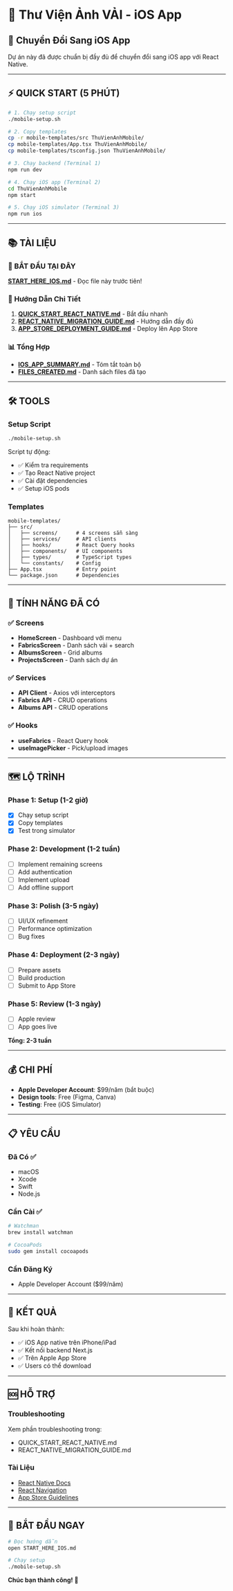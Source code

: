 # 📱 Thư Viện Ảnh VẢI - iOS App

## 🎯 Chuyển Đổi Sang iOS App

Dự án này đã được chuẩn bị đầy đủ để chuyển đổi sang iOS app với React Native.

---

## ⚡ QUICK START (5 PHÚT)

```bash
# 1. Chạy setup script
./mobile-setup.sh

# 2. Copy templates
cp -r mobile-templates/src ThuVienAnhMobile/
cp mobile-templates/App.tsx ThuVienAnhMobile/
cp mobile-templates/tsconfig.json ThuVienAnhMobile/

# 3. Chạy backend (Terminal 1)
npm run dev

# 4. Chạy iOS app (Terminal 2)
cd ThuVienAnhMobile
npm start

# 5. Chạy iOS simulator (Terminal 3)
npm run ios
```

---

## 📚 TÀI LIỆU

### 🌟 BẮT ĐẦU TẠI ĐÂY
**[START_HERE_IOS.md](START_HERE_IOS.md)** - Đọc file này trước tiên!

### 📖 Hướng Dẫn Chi Tiết
1. **[QUICK_START_REACT_NATIVE.md](QUICK_START_REACT_NATIVE.md)** - Bắt đầu nhanh
2. **[REACT_NATIVE_MIGRATION_GUIDE.md](REACT_NATIVE_MIGRATION_GUIDE.md)** - Hướng dẫn đầy đủ
3. **[APP_STORE_DEPLOYMENT_GUIDE.md](APP_STORE_DEPLOYMENT_GUIDE.md)** - Deploy lên App Store

### 📊 Tổng Hợp
- **[IOS_APP_SUMMARY.md](IOS_APP_SUMMARY.md)** - Tóm tắt toàn bộ
- **[FILES_CREATED.md](FILES_CREATED.md)** - Danh sách files đã tạo

---

## 🛠️ TOOLS

### Setup Script
```bash
./mobile-setup.sh
```
Script tự động:
- ✅ Kiểm tra requirements
- ✅ Tạo React Native project
- ✅ Cài đặt dependencies
- ✅ Setup iOS pods

### Templates
```
mobile-templates/
├── src/
│   ├── screens/      # 4 screens sẵn sàng
│   ├── services/     # API clients
│   ├── hooks/        # React Query hooks
│   ├── components/   # UI components
│   ├── types/        # TypeScript types
│   └── constants/    # Config
├── App.tsx           # Entry point
└── package.json      # Dependencies
```

---

## 📱 TÍNH NĂNG ĐÃ CÓ

### ✅ Screens
- **HomeScreen** - Dashboard với menu
- **FabricsScreen** - Danh sách vải + search
- **AlbumsScreen** - Grid albums
- **ProjectsScreen** - Danh sách dự án

### ✅ Services
- **API Client** - Axios với interceptors
- **Fabrics API** - CRUD operations
- **Albums API** - CRUD operations

### ✅ Hooks
- **useFabrics** - React Query hook
- **useImagePicker** - Pick/upload images

---

## 🗺️ LỘ TRÌNH

### Phase 1: Setup (1-2 giờ)
- [x] Chạy setup script
- [x] Copy templates
- [x] Test trong simulator

### Phase 2: Development (1-2 tuần)
- [ ] Implement remaining screens
- [ ] Add authentication
- [ ] Implement upload
- [ ] Add offline support

### Phase 3: Polish (3-5 ngày)
- [ ] UI/UX refinement
- [ ] Performance optimization
- [ ] Bug fixes

### Phase 4: Deployment (2-3 ngày)
- [ ] Prepare assets
- [ ] Build production
- [ ] Submit to App Store

### Phase 5: Review (1-3 ngày)
- [ ] Apple review
- [ ] App goes live

**Tổng: 2-3 tuần**

---

## 💰 CHI PHÍ

- **Apple Developer Account**: $99/năm (bắt buộc)
- **Design tools**: Free (Figma, Canva)
- **Testing**: Free (iOS Simulator)

---

## 📋 YÊU CẦU

### Đã Có ✅
- macOS
- Xcode
- Swift
- Node.js

### Cần Cài ✅
```bash
# Watchman
brew install watchman

# CocoaPods
sudo gem install cocoapods
```

### Cần Đăng Ký
- Apple Developer Account ($99/năm)

---

## 🎯 KẾT QUẢ

Sau khi hoàn thành:
- ✅ iOS App native trên iPhone/iPad
- ✅ Kết nối backend Next.js
- ✅ Trên Apple App Store
- ✅ Users có thể download

---

## 🆘 HỖ TRỢ

### Troubleshooting
Xem phần troubleshooting trong:
- QUICK_START_REACT_NATIVE.md
- REACT_NATIVE_MIGRATION_GUIDE.md

### Tài Liệu
- [React Native Docs](https://reactnative.dev)
- [React Navigation](https://reactnavigation.org)
- [App Store Guidelines](https://developer.apple.com/app-store/review/guidelines/)

---

## 🚀 BẮT ĐẦU NGAY

```bash
# Đọc hướng dẫn
open START_HERE_IOS.md

# Chạy setup
./mobile-setup.sh
```

**Chúc bạn thành công! 🎉**

